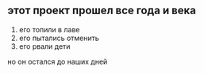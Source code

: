 ## этот проект прошел все года и века
1. его топили в лаве
2. его пытались отменить
3. его рвали дети

но он остался до наших дней

